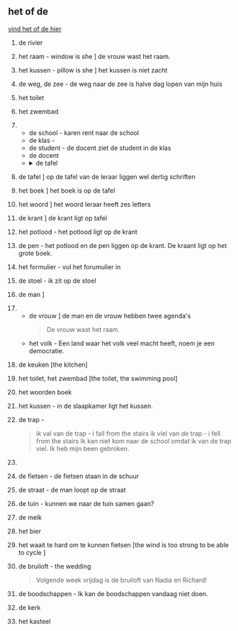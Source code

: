 ## het of de

[vind het of de hier](https://woordenlijst.org)

1. de rivier
2. het raam - window is she ] de vrouw wast het raam.
3. het kussen - pillow is she ] het kussen is niet zacht
4. de weg, de zee - de weg naar de zee is halve dag lopen van mijn huis

3. het toilet
4. het zwembad

5.  
    - de school - karen rent naar de school  
    - de klas - 
    - de student - de docent ziet de student in de klas
    - de docent
    - <details><summary>de tafel </summary> <br> op de tafel van de leraar liggen wel dertig schriften </summary>

5. de tafel ] op de tafel van de leraar liggen wel dertig schriften
6. het boek ] het boek is op de tafel
7. het woord ] het woord leraar heeft zes letters
8. de krant ] de krant ligt op tafel
9. het potlood - het potlood ligt op de krant
10. de pen - het potlood en de pen liggen op de krant. De kraant ligt op het grote boek.
11. het formulier - vul het forumulier in
12. de stoel - ik zit op de stoel

13. de man   ]
14. - de vrouw ] de man en de vrouw hebben twee agenda's
        > De vrouw wast het raam.
    - het volk - Een land waar het volk veel macht heeft, noem je een democratie.


15. de keuken [the kitchen]
16. het toilet, het zwembad  [the toilet, the swimming pool]
17. het woorden boek
18. het kussen - in de slaapkamer ligt het kussen.

19. de trap -
    > ik val van de trap - i fall from the stairs
    > ik viel van de trap - i fell from the stairs
    > Ik kan niet kom naar de school omdat ik van de trap viel. Ik heb mijn been gebroken.
20. 
21. de fietsen - de fietsen staan in de schuur
22. de straat - de man loopt op de straat
23. de tuin - kunnen we naar de tuin samen gaan?
24. de melk
25. het bier
26. het waait te hard om te kunnen fietsen [the wind is too strong to be able to cycle ]
27. de bruiloft - the wedding
    > Volgende week vrijdag is de bruiloft van Nadia en Richard!
29. de boodschappen - Ik kan de boodschappen vandaag niet doen.
30. de kerk
31. het kasteel
